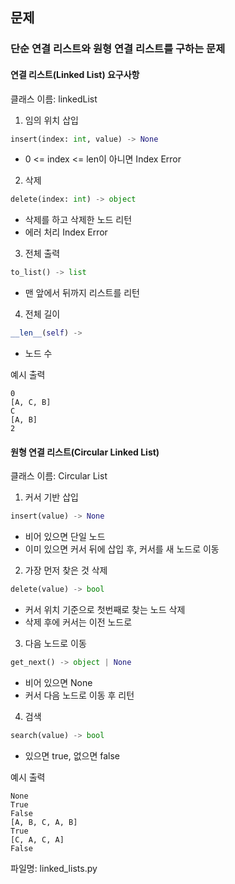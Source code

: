 ## 문제
### 단순 연결 리스트와 원형 연결 리스트를 구하는 문제

#### 연결 리스트(Linked List) 요구사항
클래스 이름: linkedList

1. 임의 위치 삽입
```python
insert(index: int, value) -> None
```
- 0 <= index <= len이 아니면 Index Error

2. 삭제
```python
delete(index: int) -> object
```
- 삭제를 하고 삭제한 노드 리턴
- 에러 처리 Index Error

3. 전체 출력
```python
to_list() -> list
```
- 맨 앞에서 뒤까지 리스트를 리턴

4. 전체 길이
```python
__len__(self) ->
```
- 노드 수

예시 출력
```
0
[A, C, B]
C
[A, B]
2
```

#### 원형 연결 리스트(Circular Linked List)
클래스 이름: Circular List
1. 커서 기반 삽입
```python
insert(value) -> None
```
- 비어 있으면 단일 노드
- 이미 있으면 커서 뒤에 삽입 후, 커서를 새 노드로 이동

2. 가장 먼저 찾은 것 삭제
```python
delete(value) -> bool
```
- 커서 위치 기준으로 첫번째로 찾는 노드 삭제
- 삭제 후에 커서는 이전 노드로

3. 다음 노드로 이동
```python
get_next() -> object | None
```
- 비어 있으면 None
- 커서 다음 노드로 이동 후 리턴

4. 검색
```python
search(value) -> bool
```
- 있으면 true, 없으면 false

예시 출력
```
None
True
False
[A, B, C, A, B]
True
[C, A, C, A]
False
```

파일명: linked_lists.py

